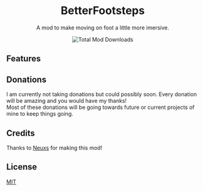 <h1 align="center">BetterFootsteps</h1>

<p align="center">A mod to make moving on foot a little more imersive.</p>
<div align="center">
  <img src="https://img.shields.io/github/downloads/Neuxs0/BetterFootsteps/total?style=for-the-badge" alt="Total Mod Downloads">
</div>

## Features

## Donations

I am currently not taking donations but could possibly soon. Every donation will be amazing and you would have my thanks!<br>Most of these donations will be going towards future or current projects of mine to keep things going.

## Credits

Thanks to [Neuxs](https://github.com/Neuxs0) for making this mod!

## License

[MIT](https://choosealicense.com/licenses/mit/)
